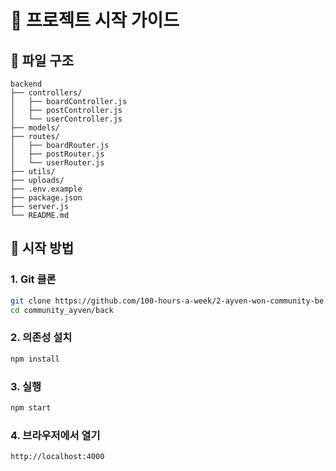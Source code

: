 # 🌟 프로젝트 시작 가이드

## 📂 파일 구조
```
backend
├── controllers/
│   ├── boardController.js
│   ├── postController.js
│   └── userController.js
├── models/
├── routes/
│   ├── boardRouter.js
│   ├── postRouter.js
│   └── userRouter.js
├── utils/
├── uploads/
├── .env.example
├── package.json
├── server.js
└── README.md
```

## 🚀 시작 방법

### 1. Git 클론
```bash
git clone https://github.com/100-hours-a-week/2-ayven-won-community-be.git
cd community_ayven/back
```

### 2. 의존성 설치
```bash
npm install
```

### 3. 실행
```bash
npm start
```

### 4. 브라우저에서 열기
```
http://localhost:4000
```
